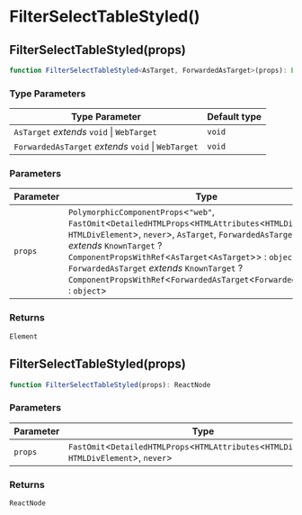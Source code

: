# FilterSelectTableStyled()

## FilterSelectTableStyled(props)

```ts
function FilterSelectTableStyled<AsTarget, ForwardedAsTarget>(props): Element
```

### Type Parameters

| Type Parameter | Default type |
| ------ | ------ |
| `AsTarget` *extends* `void` \| `WebTarget` | `void` |
| `ForwardedAsTarget` *extends* `void` \| `WebTarget` | `void` |

### Parameters

| Parameter | Type |
| ------ | ------ |
| `props` | `PolymorphicComponentProps`\<`"web"`, `FastOmit`\<`DetailedHTMLProps`\<`HTMLAttributes`\<`HTMLDivElement`\>, `HTMLDivElement`\>, `never`\>, `AsTarget`, `ForwardedAsTarget`, `AsTarget` *extends* `KnownTarget` ? `ComponentPropsWithRef`\<`AsTarget`\<`AsTarget`\>\> : `object`, `ForwardedAsTarget` *extends* `KnownTarget` ? `ComponentPropsWithRef`\<`ForwardedAsTarget`\<`ForwardedAsTarget`\>\> : `object`\> |

### Returns

`Element`

## FilterSelectTableStyled(props)

```ts
function FilterSelectTableStyled(props): ReactNode
```

### Parameters

| Parameter | Type |
| ------ | ------ |
| `props` | `FastOmit`\<`DetailedHTMLProps`\<`HTMLAttributes`\<`HTMLDivElement`\>, `HTMLDivElement`\>, `never`\> |

### Returns

`ReactNode`

